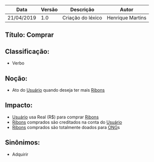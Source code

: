 | Data | Versão | Descrição | Autor |
|---|---|---|---|
| 21/04/2019 | 1.0 | Criação do léxico  | Henrique Martins |

## Título: Comprar

## Classificação:

- Verbo

## Noção:

- Ato do [Usuário](https://github.com/requisitos-2019-1/Ribon/blob/master/Modelagem%20de%20Requisitos/Lexicos/Usuário.md) quando deseja ter mais [Ribons](https://github.com/requisitos-2019-1/Ribon/blob/master/Modelagem%20de%20Requisitos/Lexicos/Moeda_Ribon.md)

## Impacto:

- [Usuário](https://github.com/requisitos-2019-1/Ribon/blob/master/Modelagem%20de%20Requisitos/Lexicos/Usuário.md) usa Real (R$) para comprar [Ribons](https://github.com/requisitos-2019-1/Ribon/blob/master/Modelagem%20de%20Requisitos/Lexicos/Moeda_Ribon.md)
- [Ribons](https://github.com/requisitos-2019-1/Ribon/blob/master/Modelagem%20de%20Requisitos/Lexicos/Moeda_Ribon.md) comprados são creditados na conta do [Usuário](https://github.com/requisitos-2019-1/Ribon/blob/master/Modelagem%20de%20Requisitos/Lexicos/Usuário.md)
- [Ribons](https://github.com/requisitos-2019-1/Ribon/blob/master/Modelagem%20de%20Requisitos/Lexicos/Moeda_Ribon.md) comprados são totalmente doados para [ONG](https://github.com/requisitos-2019-1/Ribon/blob/master/Modelagem%20de%20Requisitos/Lexicos/Ong.md)s

## Sinônimos:

- Adquirir
